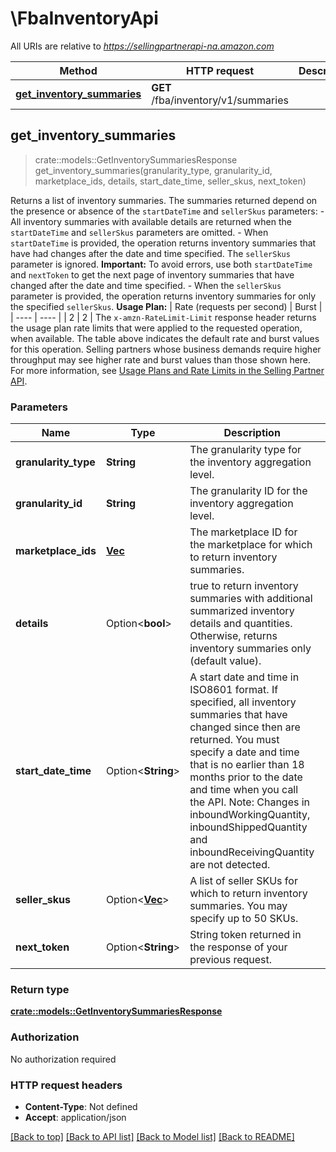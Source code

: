 # \FbaInventoryApi

All URIs are relative to *https://sellingpartnerapi-na.amazon.com*

Method | HTTP request | Description
------------- | ------------- | -------------
[**get_inventory_summaries**](FbaInventoryApi.md#get_inventory_summaries) | **GET** /fba/inventory/v1/summaries | 



## get_inventory_summaries

> crate::models::GetInventorySummariesResponse get_inventory_summaries(granularity_type, granularity_id, marketplace_ids, details, start_date_time, seller_skus, next_token)


Returns a list of inventory summaries. The summaries returned depend on the presence or absence of the `startDateTime` and `sellerSkus` parameters:  - All inventory summaries with available details are returned when the `startDateTime` and `sellerSkus` parameters are omitted. - When `startDateTime` is provided, the operation returns inventory summaries that have had changes after the date and time specified. The `sellerSkus` parameter is ignored. **Important:** To avoid errors, use both `startDateTime` and `nextToken` to get the next page of inventory summaries that have changed after the date and time specified. - When the `sellerSkus` parameter is provided, the operation returns inventory summaries for only the specified `sellerSkus`.  **Usage Plan:**  | Rate (requests per second) | Burst | | ---- | ---- | | 2 | 2 |  The `x-amzn-RateLimit-Limit` response header returns the usage plan rate limits that were applied to the requested operation, when available. The table above indicates the default rate and burst values for this operation. Selling partners whose business demands require higher throughput may see higher rate and burst values than those shown here. For more information, see [Usage Plans and Rate Limits in the Selling Partner API](doc:usage-plans-and-rate-limits-in-the-sp-api).

### Parameters


Name | Type | Description  | Required | Notes
------------- | ------------- | ------------- | ------------- | -------------
**granularity_type** | **String** | The granularity type for the inventory aggregation level. | [required] |
**granularity_id** | **String** | The granularity ID for the inventory aggregation level. | [required] |
**marketplace_ids** | [**Vec<String>**](String.md) | The marketplace ID for the marketplace for which to return inventory summaries. | [required] |
**details** | Option<**bool**> | true to return inventory summaries with additional summarized inventory details and quantities. Otherwise, returns inventory summaries only (default value). |  |[default to false]
**start_date_time** | Option<**String**> | A start date and time in ISO8601 format. If specified, all inventory summaries that have changed since then are returned. You must specify a date and time that is no earlier than 18 months prior to the date and time when you call the API. Note: Changes in inboundWorkingQuantity, inboundShippedQuantity and inboundReceivingQuantity are not detected. |  |
**seller_skus** | Option<[**Vec<String>**](String.md)> | A list of seller SKUs for which to return inventory summaries. You may specify up to 50 SKUs. |  |
**next_token** | Option<**String**> | String token returned in the response of your previous request. |  |

### Return type

[**crate::models::GetInventorySummariesResponse**](GetInventorySummariesResponse.md)

### Authorization

No authorization required

### HTTP request headers

- **Content-Type**: Not defined
- **Accept**: application/json

[[Back to top]](#) [[Back to API list]](../README.md#documentation-for-api-endpoints) [[Back to Model list]](../README.md#documentation-for-models) [[Back to README]](../README.md)

